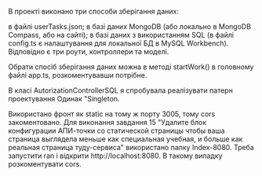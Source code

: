 В проекті виконано три способи зберігання даних:

в файлі userTasks.json;
в базі даних MongoDB (або локально в MongoDB Compass, або на сайті);
в базі даних з використанням SQL (в файлі config.ts є налаштування для локальної БД в MySQL Workbench).
Відповідно є три роути, контроллери та моделі.

Обрати спосіб зберігання даних можна в методі startWork() в головному файлі app.ts, розкоментувавши потрібне.

В класі AutorizationControllerSQL я спробувала реалізувати патерн проектування Одинак "Singleton.

Використано фронт як static на тому ж порту 3005, тому cors закоментовано. Для виконання завдання 15 "Удалите блок конфигурации АПИ-точки со статической страницы чтобы ваша страница выглядела меньше как специальная учебная, и больше как реальная страница туду-сервиса" використано папку Index-8080. Треба запустити ran і відкрити http://localhost:8080. В такому випадку розкоментувати cors.